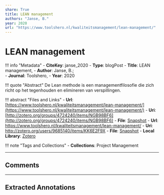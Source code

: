 ```yaml
---
share: True
title: LEAN management
authors: "Janse, B."
year: 2020
url: "https://www.toolshero.nl/kwaliteitsmanagement/lean-management/"
---
```

# LEAN management

!!! info "Metadata"
	- **CiteKey**: janse_2020
	- **Type**: blogPost
	- **Title**: LEAN management, 
	- **Author**: Janse, B.;  
	- **Journal**: Toolshero, 
	- **Year**: 2020 

!!! quote "Abstract"
	De Lean methode is een managementfilosofie die zich richt op het tegenhouden en elimineren van verspillingen.

!!! abstract "Files and Links"
	- **Url**: [https://www.toolshero.nl/kwaliteitsmanagement/lean-management/](https://www.toolshero.nl/kwaliteitsmanagement/lean-management/)
	- **Uri**: [http://zotero.org/groups/4724240/items/NGB98BF6](http://zotero.org/groups/4724240/items/NGB98BF6)
	- **File**: [Snapshot](file:///Users/jan/Zotero/storage/Z9GEE9RS/lean-management.html)
	- **Url**: https://www.toolshero.nl/kwaliteitsmanagement/lean-management/
	- **Uri**: http://zotero.org/users/9685140/items/KK6E2F9X
	- **File**: [Snapshot](file://C:%5CUsers%5C20003936%5CZotero%5Cstorage%5CFB3WBXT7%5Clean-management.html)
	- **Local Library**: [Zotero]((zotero://select/library/items/KK6E2F9X))

!!! note "Tags and Collections"
	- **Collections**: Project Management

----

## Comments



----

## Extracted Annotations